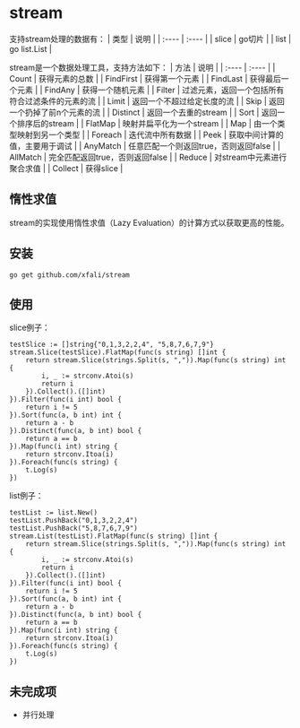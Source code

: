 # stream
支持stream处理的数据有：
|  类型   | 说明  |
|  :----  | :----  |
| slice  | go切片 |
| list  | go list.List |

stream是一个数据处理工具，支持方法如下：
|  方法   | 说明  |
|  :----  | :----  |
| Count  | 获得元素的总数 |
| FindFirst  | 获得第一个元素 |
| FindLast  | 获得最后一个元素 |
| FindAny  | 获得一个随机元素 |
| Filter  | 过滤元素，返回一个包括所有符合过滤条件的元素的流 |
| Limit  | 返回一个不超过给定长度的流 |
| Skip  | 返回一个扔掉了前n个元素的流 |
| Distinct  | 返回一个去重的stream |
| Sort  | 返回一个排序后的stream |
| FlatMap  | 映射并扁平化为一个stream |
| Map  | 由一个类型映射到另一个类型 |
| Foreach  | 迭代流中所有数据 |
| Peek  | 获取中间计算的值，主要用于调试 |
| AnyMatch  | 任意匹配一个则返回true，否则返回false |
| AllMatch  | 完全匹配返回true，否则返回false |
| Reduce  | 对stream中元素进行聚合求值 |
| Collect  | 获得slice |

## 惰性求值
stream的实现使用惰性求值（Lazy Evaluation）的计算方式以获取更高的性能。

## 安装
```
go get github.com/xfali/stream
```

## 使用
slice例子：
```
testSlice := []string{"0,1,3,2,2,4", "5,8,7,6,7,9"}
stream.Slice(testSlice).FlatMap(func(s string) []int {
    return stream.Slice(strings.Split(s, ",")).Map(func(s string) int {
        i, _ := strconv.Atoi(s)
        return i
    }).Collect().([]int)
}).Filter(func(i int) bool {
    return i != 5
}).Sort(func(a, b int) int {
    return a - b
}).Distinct(func(a, b int) bool {
    return a == b
}).Map(func(i int) string {
    return strconv.Itoa(i)
}).Foreach(func(s string) {
    t.Log(s)
})
```
list例子：
```
testList := list.New()
testList.PushBack("0,1,3,2,2,4")
testList.PushBack("5,8,7,6,7,9")
stream.List(testList).FlatMap(func(s string) []int {
    return stream.Slice(strings.Split(s, ",")).Map(func(s string) int {
        i, _ := strconv.Atoi(s)
        return i
    }).Collect().([]int)
}).Filter(func(i int) bool {
    return i != 5
}).Sort(func(a, b int) int {
    return a - b
}).Distinct(func(a, b int) bool {
    return a == b
}).Map(func(i int) string {
    return strconv.Itoa(i)
}).Foreach(func(s string) {
    t.Log(s)
})
```

## 未完成项
* 并行处理

